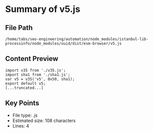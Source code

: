 # Summary of v5.js
  
## File Path
`/home/tabs/seo-engineering/automation/node_modules/istanbul-lib-processinfo/node_modules/uuid/dist/esm-browser/v5.js`

## Content Preview
```
import v35 from './v35.js';
import sha1 from './sha1.js';
var v5 = v35('v5', 0x50, sha1);
export default v5;
[...truncated...]
```

## Key Points
- File type: .js
- Estimated size: 108 characters
- Lines: 4
